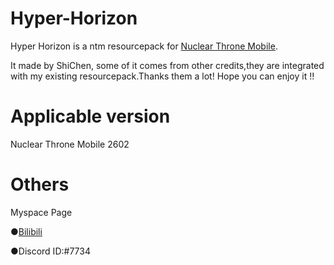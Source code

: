 # Hyper-Horizon

Hyper Horizon is a ntm resourcepack for [Nuclear Throne Mobile](https://toncho.itch.io/nuclear-throne-mobile).

It made by ShiChen, some of it comes from other credits,they are integrated with my existing resourcepack.Thanks them a lot! Hope you can enjoy it !!

# Applicable version

Nuclear Throne Mobile 2602

# Others
Myspace Page

●[Bilibili](https://space.bilibili.com/420780210?share_medium=android&share_source=copy_link&bbid=XUB3662B546892C3E3BC435CA216F492A635D&ts=1692070585859)

●Discord ID:#7734
